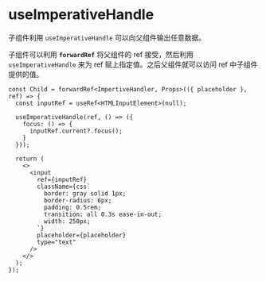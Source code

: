 # useImperativeHandle

子组件利用 `useImperativeHandle` 可以向父组件输出任意数据。

子组件可以利用 **`forwardRef`** 将父组件的 ref 接受，然后利用 `useImperativeHandle` 来为 ref 赋上指定值。之后父组件就可以访问 ref 中子组件提供的值。

```tsx
const Child = forwardRef<ImpertiveHandler, Props>(({ placeholder }, ref) => {
  const inputRef = useRef<HTMLInputElement>(null);

  useImperativeHandle(ref, () => ({
    focus: () => {
      inputRef.current?.focus();
    }
  }));

  return (
    <>
      <input
        ref={inputRef}
        className={css`
          border: gray solid 1px;
          border-radius: 6px;
          padding: 0.5rem;
          transition: all 0.3s ease-in-out;
          width: 250px;
        `}
        placeholder={placeholder}
        type="text"
      />
    </>
  );
});
```